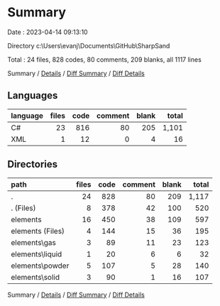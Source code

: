 # Summary

Date : 2023-04-14 09:13:10

Directory c:\\Users\\evanj\\Documents\\GitHub\\SharpSand

Total : 24 files,  828 codes, 80 comments, 209 blanks, all 1117 lines

Summary / [Details](details.md) / [Diff Summary](diff.md) / [Diff Details](diff-details.md)

## Languages
| language | files | code | comment | blank | total |
| :--- | ---: | ---: | ---: | ---: | ---: |
| C# | 23 | 816 | 80 | 205 | 1,101 |
| XML | 1 | 12 | 0 | 4 | 16 |

## Directories
| path | files | code | comment | blank | total |
| :--- | ---: | ---: | ---: | ---: | ---: |
| . | 24 | 828 | 80 | 209 | 1,117 |
| . (Files) | 8 | 378 | 42 | 100 | 520 |
| elements | 16 | 450 | 38 | 109 | 597 |
| elements (Files) | 4 | 144 | 15 | 36 | 195 |
| elements\\gas | 3 | 89 | 11 | 23 | 123 |
| elements\\liquid | 1 | 20 | 6 | 6 | 32 |
| elements\\powder | 5 | 107 | 5 | 28 | 140 |
| elements\\solid | 3 | 90 | 1 | 16 | 107 |

Summary / [Details](details.md) / [Diff Summary](diff.md) / [Diff Details](diff-details.md)
